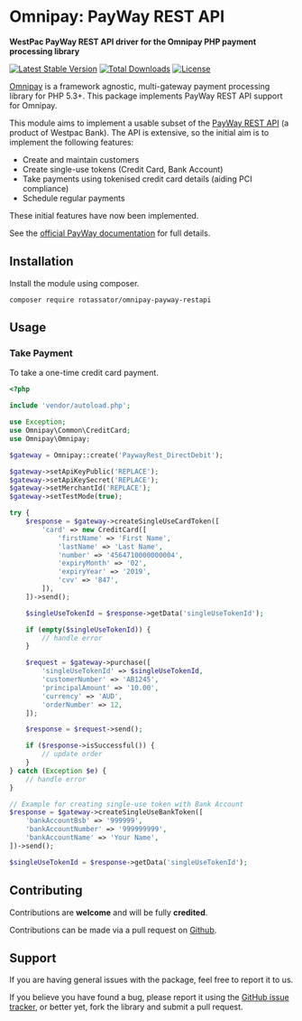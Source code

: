 # Omnipay: PayWay REST API

**WestPac PayWay REST API driver for the Omnipay PHP payment processing library**

[![Latest Stable Version](https://poser.pugx.org/rotassator/omnipay-payway-restapi/v/stable)](https://packagist.org/packages/rotassator/omnipay-payway-restapi)
[![Total Downloads](https://poser.pugx.org/rotassator/omnipay-payway-restapi/downloads)](https://packagist.org/packages/rotassator/omnipay-payway-restapi)
[![License](https://poser.pugx.org/rotassator/omnipay-payway-restapi/license)](https://packagist.org/packages/rotassator/omnipay-payway-restapi)

[Omnipay](https://github.com/thephpleague/omnipay) is a framework agnostic, multi-gateway payment
processing library for PHP 5.3+. This package implements PayWay REST API support for Omnipay.

This module aims to implement a usable subset of the [PayWay REST API](https://www.payway.com.au/rest-docs/index.html) (a product of Westpac Bank). The API is extensive, so the initial aim is to implement the following features:

* Create and maintain customers
* Create single-use tokens (Credit Card, Bank Account)
* Take payments using tokenised credit card details (aiding PCI compliance)
* Schedule regular payments

These initial features have now been implemented.

See the [official PayWay documentation](https://www.payway.com.au/rest-docs/index.html) for full details.

## Installation

Install the module using composer.

```
composer require rotassator/omnipay-payway-restapi
```

## Usage

### Take Payment

To take a one-time credit card payment.

```php
<?php

include 'vendor/autoload.php';

use Exception;
use Omnipay\Common\CreditCard;
use Omnipay\Omnipay;

$gateway = Omnipay::create('PaywayRest_DirectDebit');

$gateway->setApiKeyPublic('REPLACE');
$gateway->setApiKeySecret('REPLACE');
$gateway->setMerchantId('REPLACE');
$gateway->setTestMode(true);

try {
    $response = $gateway->createSingleUseCardToken([
        'card' => new CreditCard([
            'firstName' => 'First Name',
            'lastName' => 'Last Name',
            'number' => '4564710000000004',
            'expiryMonth' => '02',
            'expiryYear' => '2019',
            'cvv' => '847',
        ]),
    ])->send();

    $singleUseTokenId = $response->getData('singleUseTokenId');

    if (empty($singleUseTokenId)) {
        // handle error
    }

    $request = $gateway->purchase([
        'singleUseTokenId' => $singleUseTokenId,
        'customerNumber' => 'AB1245',
        'principalAmount' => '10.00',
        'currency' => 'AUD',
        'orderNumber' => 12,
    ]);

    $response = $request->send();

    if ($response->isSuccessful()) {
        // update order
    }
} catch (Exception $e) {
    // handle error
}

// Example for creating single-use token with Bank Account
$response = $gateway->createSingleUseBankToken([
    'bankAccountBsb' => '999999',
    'bankAccountNumber' => '999999999',
    'bankAccountName' => 'Your Name',
])->send();

$singleUseTokenId = $response->getData('singleUseTokenId');
```

## Contributing

Contributions are **welcome** and will be fully **credited**.

Contributions can be made via a pull request on [Github](https://github.com/rotassator/omnipay-payway-restapi).

## Support

If you are having general issues with the package, feel free to report it to us.

If you believe you have found a bug, please report it using the [GitHub issue tracker](https://github.com/rotassator/omnipay-payway-restapi/issues),
or better yet, fork the library and submit a pull request.
